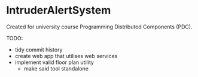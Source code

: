 # IntruderAlertSystem

Created for university course Programming Distributed Components (PDC).

TODO:

- tidy commit history
- create web app that utilises web services
- implement valid floor plan utility
  - make said tool standalone
